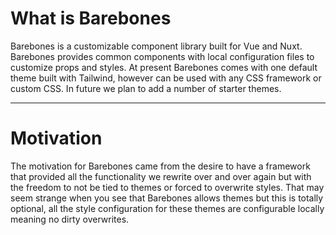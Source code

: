 # What is Barebones

Barebones is a customizable component library built for Vue and Nuxt. Barebones provides common components with local configuration files to customize props and styles. At present Barebones comes with one default theme built with Tailwind, however can be used with any CSS framework or custom CSS. In future we plan to add a number of starter themes.

---

# Motivation

The motivation for Barebones came from the desire to have a framework that provided all the functionality we rewrite over and over again but with the freedom to not be tied to themes or forced to overwrite styles. That may seem strange when you see that Barebones allows themes but this is totally optional, all the style configuration for these themes are configurable locally meaning no dirty overwrites.
